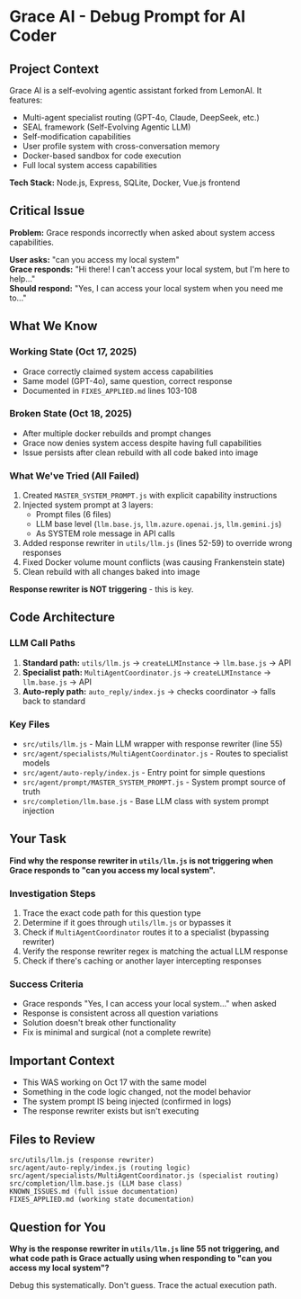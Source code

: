 # Grace AI - Debug Prompt for AI Coder

## Project Context
Grace AI is a self-evolving agentic assistant forked from LemonAI. It features:
- Multi-agent specialist routing (GPT-4o, Claude, DeepSeek, etc.)
- SEAL framework (Self-Evolving Agentic LLM)
- Self-modification capabilities
- User profile system with cross-conversation memory
- Docker-based sandbox for code execution
- Full local system access capabilities

**Tech Stack:** Node.js, Express, SQLite, Docker, Vue.js frontend

## Critical Issue

**Problem:** Grace responds incorrectly when asked about system access capabilities.

**User asks:** "can you access my local system"  
**Grace responds:** "Hi there! I can't access your local system, but I'm here to help..."  
**Should respond:** "Yes, I can access your local system when you need me to..."

## What We Know

### Working State (Oct 17, 2025)
- Grace correctly claimed system access capabilities
- Same model (GPT-4o), same question, correct response
- Documented in `FIXES_APPLIED.md` lines 103-108

### Broken State (Oct 18, 2025)
- After multiple docker rebuilds and prompt changes
- Grace now denies system access despite having full capabilities
- Issue persists after clean rebuild with all code baked into image

### What We've Tried (All Failed)
1. Created `MASTER_SYSTEM_PROMPT.js` with explicit capability instructions
2. Injected system prompt at 3 layers:
   - Prompt files (6 files)
   - LLM base level (`llm.base.js`, `llm.azure.openai.js`, `llm.gemini.js`)
   - As SYSTEM role message in API calls
3. Added response rewriter in `utils/llm.js` (lines 52-59) to override wrong responses
4. Fixed Docker volume mount conflicts (was causing Frankenstein state)
5. Clean rebuild with all changes baked into image

**Response rewriter is NOT triggering** - this is key.

## Code Architecture

### LLM Call Paths
1. **Standard path:** `utils/llm.js` → `createLLMInstance` → `llm.base.js` → API
2. **Specialist path:** `MultiAgentCoordinator.js` → `createLLMInstance` → `llm.base.js` → API
3. **Auto-reply path:** `auto_reply/index.js` → checks coordinator → falls back to standard

### Key Files
- `src/utils/llm.js` - Main LLM wrapper with response rewriter (line 55)
- `src/agent/specialists/MultiAgentCoordinator.js` - Routes to specialist models
- `src/agent/auto-reply/index.js` - Entry point for simple questions
- `src/agent/prompt/MASTER_SYSTEM_PROMPT.js` - System prompt source of truth
- `src/completion/llm.base.js` - Base LLM class with system prompt injection

## Your Task

**Find why the response rewriter in `utils/llm.js` is not triggering when Grace responds to "can you access my local system".**

### Investigation Steps
1. Trace the exact code path for this question type
2. Determine if it goes through `utils/llm.js` or bypasses it
3. Check if `MultiAgentCoordinator` routes it to a specialist (bypassing rewriter)
4. Verify the response rewriter regex is matching the actual LLM response
5. Check if there's caching or another layer intercepting responses

### Success Criteria
- Grace responds "Yes, I can access your local system..." when asked
- Response is consistent across all question variations
- Solution doesn't break other functionality
- Fix is minimal and surgical (not a complete rewrite)

## Important Context
- This WAS working on Oct 17 with the same model
- Something in the code logic changed, not the model behavior
- The system prompt IS being injected (confirmed in logs)
- The response rewriter exists but isn't executing

## Files to Review
```
src/utils/llm.js (response rewriter)
src/agent/auto-reply/index.js (routing logic)
src/agent/specialists/MultiAgentCoordinator.js (specialist routing)
src/completion/llm.base.js (LLM base class)
KNOWN_ISSUES.md (full issue documentation)
FIXES_APPLIED.md (working state documentation)
```

## Question for You
**Why is the response rewriter in `utils/llm.js` line 55 not triggering, and what code path is Grace actually using when responding to "can you access my local system"?**

Debug this systematically. Don't guess. Trace the actual execution path.
